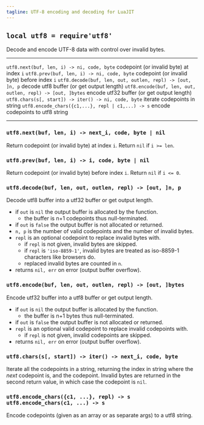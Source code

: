 ```yaml
---
tagline: UTF-8 encoding and decoding for LuaJIT
---
```


## `local utf8 = require'utf8'`

Decode and encode UTF-8 data with control over invalid bytes.

---------------------------------------------------------- --------------------------------------------
`utf8.next(buf, len, i) -> ni, code, byte`                 codepoint (or invalid byte) at index `i`
`utf8.prev(buf, len, i) -> ni, code, byte`                 codepoint (or invalid byte) before index `i`
`utf8.decode(buf, len, out, outlen, repl) -> [out, ]n, p`  decode utf8 buffer (or get output length)
`utf8.encode(buf, len, out, outlen, repl) -> [out, ]bytes` encode utf32 buffer (or get output length)
`utf8.chars(s[, start]) -> iter() -> ni, code, byte`       iterate codepoints in string
`utf8.encode_chars({c1,...}, repl | c1,...) -> s`          encode codepoints to utf8 string
---------------------------------------------------------- --------------------------------------------

### `utf8.next(buf, len, i) -> next_i, code, byte | nil`

Return codepoint (or invalid byte) at index `i`. Return `nil` if `i >= len`.

### `utf8.prev(buf, len, i) -> i, code, byte | nil`

Return codepoint (or invalid byte) before index `i`. Return `nil` if `i <= 0`.

### `utf8.decode(buf, len, out, outlen, repl) -> [out, ]n, p`

Decode utf8 buffer into a utf32 buffer or get output length.

  * if `out` is `nil` the output buffer is allocated by the function.
    * the buffer is n+1 codepoints thus null-terminated.
  * if `out` is `false` the output buffer is not allocated or returned.
  * `n, p` is the number of valid codepoints and the number of invalid bytes.
  * `repl` is an optional codepoint to replace invalid bytes with.
    * if `repl` is not given, invalid bytes are skipped.
    * if `repl` is `'iso-8859-1'`, invalid bytes are treated as iso-8859-1
    characters like browsers do.
    * replaced invalid bytes are counted in `n`.
  * returns `nil, err` on error (output buffer overflow).

### `utf8.encode(buf, len, out, outlen, repl) -> [out, ]bytes`

Encode utf32 buffer into a utf8 buffer or get output length.

  * if `out` is `nil` the output buffer is allocated by the function.
    * the buffer is n+1 bytes thus null-terminated.
  * if `out` is `false` the output buffer is not allocated or returned.
  * `repl` is an optional valid codepoint to replace invalid codepoints with.
    * if `repl` is not given, invalid codepoints are skipped.
  * returns `nil, err` on error (output buffer overflow).

### `utf8.chars(s[, start]) -> iter() -> next_i, code, byte`

Iterate all the codepoints in a string, returning the index in string where
the _next_ codepoint is, and the codepoint. Invalid bytes are returned in
the second return value, in which case the codepoint is `nil`.

### `utf8.encode_chars({c1, ...}, repl) -> s` <br> `utf8.encode_chars(c1, ...) -> s`

Encode codepoints (given as an array or as separate args) to a utf8 string.
